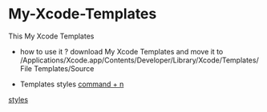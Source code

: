 # My-Xcode-Templates
This My Xcode Templates

- how to use it ?
download My Xcode Templates and move it to /Applications/Xcode.app/Contents/Developer/Library/Xcode/Templates/File Templates/Source 

- Templates styles 
[command + n](../image／1.png)

[styles](../image／2.png)
